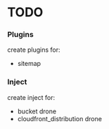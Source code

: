 # TODO

### Plugins

create plugins for:
- sitemap
  

### Inject

create inject for:
- bucket drone
- cloudfront_distribution drone